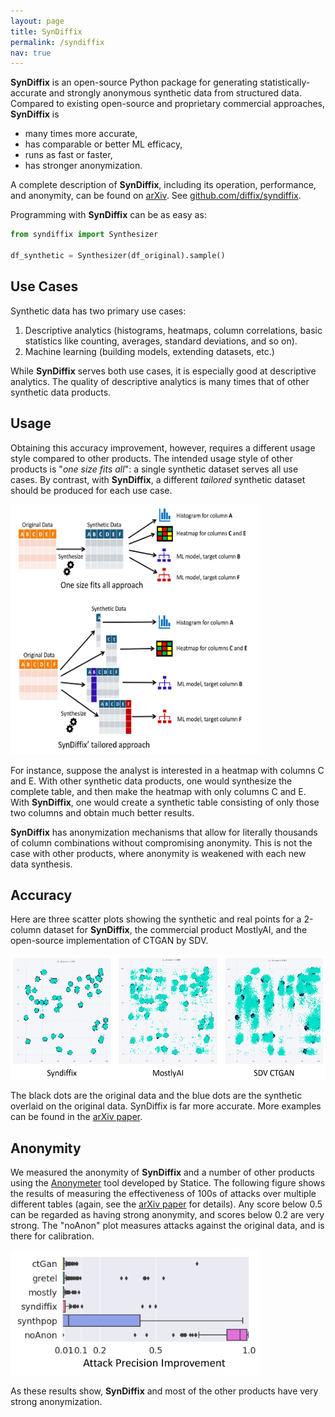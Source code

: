 ```yaml
---
layout: page
title: SynDiffix
permalink: /syndiffix
nav: true
---
```


**SynDiffix** is an open-source Python package for generating statistically-accurate and strongly anonymous synthetic data from structured data. Compared to existing open-source and proprietary commercial approaches, **SynDiffix** is

- many times more accurate,
- has comparable or better ML efficacy,
- runs as fast or faster,
- has stronger anonymization.

A complete description of **SynDiffix**, including its operation, performance, and anonymity, can be found on [arXiv](https://arxiv.org/abs/2311.09628). See [github.com/diffix/syndiffix](https://github.com/diffix/syndiffix).

Programming with **SynDiffix** can be as easy as:

```py
from syndiffix import Synthesizer

df_synthetic = Synthesizer(df_original).sample()
```

## Use Cases

Synthetic data has two primary use cases:

1. Descriptive analytics (histograms, heatmaps, column correlations, basic statistics like counting, averages, standard deviations, and so on).
2. Machine learning (building models, extending datasets, etc.)

While **SynDiffix** serves both use cases, it is especially good at descriptive analytics. The quality of descriptive analytics is many times that of other synthetic data products.

## Usage

Obtaining this accuracy improvement, however, requires a different usage style compared to other products. The intended usage style of other products is "*one size fits all*": a single synthetic dataset serves all use cases. By contrast, with **SynDiffix**, a different *tailored* synthetic dataset should be produced for each use case.

<img src="/assets/img/usage.png" width="400" height="400">

For instance, suppose the analyst is interested in a heatmap with columns C and E. With other synthetic data products, one would synthesize the complete table, and then make the heatmap with only columns C and E. With **SynDiffix**, one would create a synthetic table consisting of only those two columns and obtain much better results.

**SynDiffix** has anonymization mechanisms that allow for literally thousands of column combinations without compromising anonymity. This is not the case with other products, where anonymity is weakened with each new data synthesis.

## Accuracy

Here are three scatter plots showing the synthetic and real points for a 2-column dataset for **SynDiffix**, the commercial product MostlyAI, and the open-source implementation of CTGAN by SDV.

<img src="/assets/img/scatter.png" width="550" height="200">

The black dots are the original data and the blue dots are the synthetic overlaid on the original data. SynDiffix is far more accurate. More examples can be found in the [arXiv paper](https://arxiv.org/abs/2311.09628).

## Anonymity

We measured the anonymity of **SynDiffix** and a number of other products using the [Anonymeter](https://github.com/statice/anonymeter) tool developed by Statice. The following figure shows the results of measuring the effectiveness of 100s of attacks over multiple different tables (again, see the [arXiv paper](https://arxiv.org/abs/2311.09628) for details). Any score below 0.5 can be regarded as having strong anonymity, and scores below 0.2 are very strong. The "noAnon" plot measures attacks against the original data, and is there for calibration.

<img src="/assets/img/privacy.png" width="400" height="200">

As these results show, **SynDiffix** and most of the other products have very strong anonymization.